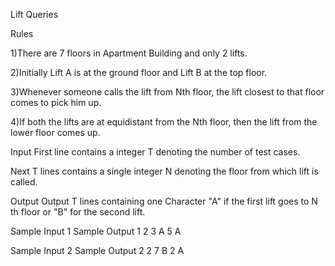Lift Queries

Rules

1)There are 7 floors in Apartment Building and only 2 lifts.

2)Initially Lift A is at the ground floor and Lift B at the top floor.

3)Whenever someone calls the lift from Nth floor, the lift closest to that floor comes to pick him up.

4)If both the lifts are at equidistant from the Nth floor, then the lift from the lower floor comes up.

Input
First line contains a integer T denoting the number of test cases.

Next T lines contains a single integer N denoting the floor from which lift is called.

Output
Output T lines  containing one Character "A" if the first lift goes to N th floor or "B" for the second lift.

Sample Input 1                       Sample Output 1
2
3                                     A
5                                     A

Sample Input 2                      Sample Output 2
2
7                                     B
2                                     A
